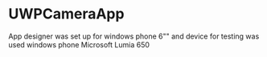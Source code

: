 # UWPCameraApp  
App designer was set up for windows phone 6"" and device for testing was used windows phone Microsoft Lumia 650
